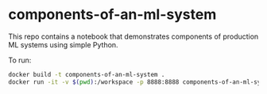 # components-of-an-ml-system
This repo contains a notebook that demonstrates components of production ML systems using simple Python.

To run:
```bash
docker build -t components-of-an-ml-system .
docker run -it -v $(pwd):/workspace -p 8888:8888 components-of-an-ml-system 
```